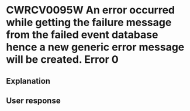 # CWRCV0095W An error occurred while getting the failure message from the failed event database hence a new generic error message will be created. Error 0

## Explanation

## User response